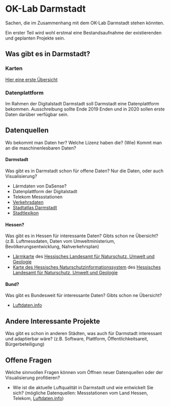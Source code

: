 # OK-Lab Darmstadt
Sachen, die im Zusammenhang mit dem OK-Lab Darmstadt stehen könnten.

Ein erster Teil wird wohl erstmal eine Bestandsaufnahme der existierenden und geplanten Projekte sein.

## Was gibt es in Darmstadt?
### Karten
[Hier eine erste Übersicht](https://der-spielmann.eu/index.php/12-karten-von-darmstadt-und-hessen)

### Datenplattform
Im Rahmen der Digitalstadt Darmstadt soll Darmstadt eine Datenplattform bekommen. Ausschreibung sollte Ende 2019 Enden und in 2020 sollen erste Daten darüber verfügbar sein.

## Datenquellen
Wo bekommt man Daten her? Welche Lizenz haben die? (Wie) Kommt man an die maschinenlesbaren Daten?

#### Darmstadt
Was gibt es in Darmstadt schon für offene Daten? Nur die Daten, oder auch Visualisierung?
* Lärmdaten von DaSense?
* Datenplattform der Digitalstadt
* Telekom Messstationen
* [Verkehrsdaten](https://darmstadt.ui-traffic.de/)
* [Stadtatlas Darmstadt](https://stadtatlas.darmstadt.de/)
* [Stadtlexikon](https://www.darmstadt-stadtlexikon.de/stadtlexikon-darmstadt.html)

#### Hessen?
Was gibt es in Hessen für interessante Daten? Gibts schon ne Übersicht? (z.B. Luftmessdaten, Daten vom Umweltministerium, Bevölkerungsentwicklung, Nahverkehrsplan)
* [Lärmkarte](http://laerm.hessen.de/) des [Hessisches Landesamt für Naturschutz, Umwelt und Geologie](https://www.hlnug.de/)
* [Karte des Hessisches Naturschutzinformationssystem](http://natureg.hessen.de) des [Hessisches Landesamt für Naturschutz, Umwelt und Geologie](https://www.hlnug.de/)

#### Bund?
Was gibt es Bundesweit für interessante Daten? Gibts schon ne Übersicht?
* [Luftdaten.info](https://luftdaten.info/)

## Andere Interessante Projekte
Was gibt es schon in anderen Städten, was auch für Darmstadt interessant und adaptierbar wäre? (z.B. Software, Plattform, Öffentlichkeitsareit, Bürgerbeteiligung)

## Offene Fragen
Welche sinnvollen Fragen können vom Öffnen neuer Datenquellen oder der Visualisierung profitieren?
* Wie ist die aktuelle Luftqualität in Darmstadt und wie entwickelt Sie sich? (mögliche Datenquellen: Messstationen vom Land Hessen, Telekom, [Luftdaten.info](https://luftdaten.info/))
